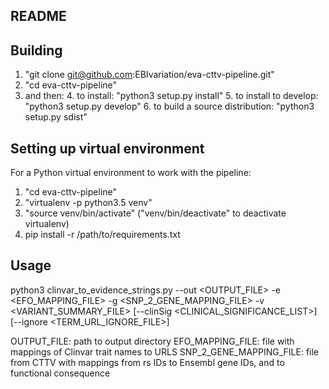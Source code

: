 ## README ##

Building
-------
1. "git clone git@github.com:EBIvariation/eva-cttv-pipeline.git"
2. "cd eva-cttv-pipeline"
3. and then:
	4. to install: "python3 setup.py install"
	5. to install to develop: "python3 setup.py develop"
	6. to build a source distribution: "python3 setup.py sdist"

Setting up virtual environment
-------
For a Python virtual environment to work with the pipeline:

1. "cd eva-cttv-pipeline"
2. "virtualenv -p python3.5 venv"
3. "source venv/bin/activate" ("venv/bin/deactivate" to deactivate virtualenv)
4. pip install -r /path/to/requirements.txt

Usage
-------

python3 clinvar_to_evidence_strings.py --out <OUTPUT_FILE> -e <EFO_MAPPING_FILE> -g <SNP_2_GENE_MAPPING_FILE> -v <VARIANT_SUMMARY_FILE> [--clinSig <CLINICAL_SIGNIFICANCE_LIST>] [--ignore <TERM_URL_IGNORE_FILE>]

OUTPUT_FILE: path to output directory
EFO_MAPPING_FILE: file with mappings of Clinvar trait names to URLS
SNP_2_GENE_MAPPING_FILE: file from CTTV with mappings from rs IDs to Ensembl gene IDs, and to functional consequence
